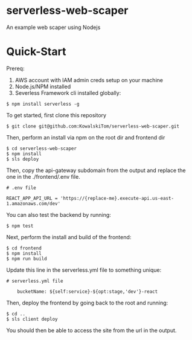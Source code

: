 # serverless-web-scaper
An example web scaper using Nodejs

# Quick-Start
Prereq:
1. AWS account with IAM admin creds setup on your machine
2. Node.js/NPM installed
3. Severless Framework cli installed globally:
```console
$ npm install serverless -g
```

To get started, first clone this repository
```console
$ git clone git@github.com:KowalskiTom/serverless-web-scaper.git 
```

Then, perform an install via npm on the root dir and frontend dir

```console
$ cd serverless-web-scaper
$ npm install 
$ sls deploy
```

Then, copy the api-gateway subdomain from the output and replace the one in the ./frontend/.env file. 
```text
# .env file

REACT_APP_API_URL = 'https://{replace-me}.execute-api.us-east-1.amazonaws.com/dev'
```

You can also test the backend by running:
```console
$ npm test 
```

Next, perform the install and build of the frontend:
```console
$ cd frontend
$ npm install 
$ npm run build
```

Update this line in the serverless.yml file to something unique:
```text
# serverless.yml file

    bucketName: ${self:service}-${opt:stage,'dev'}-react
```

Then, deploy the frontend by going back to the root and running:
```console
$ cd ..
$ sls client deploy
```

You should then be able to access the site from the url in the output. 
